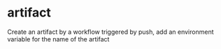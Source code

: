 # artifact
Create an artifact by a workflow triggered by push, add an environment variable for the name of the artifact
